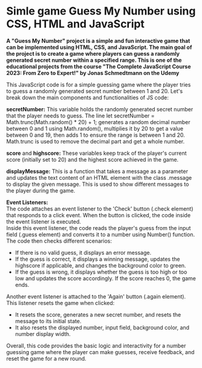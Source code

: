 # Simle game Guess My Number using CSS, HTML and JavaScript

**A "Guess My Number" project is a simple and fun interactive game that can be implemented using HTML, CSS, and JavaScript. The main goal of the project is to create a game where players can guess a randomly generated secret number within a specified range. This is one of the educational projects from the course "The Complete JavaScript Course 2023: From Zero to Expert!" by Jonas Schmedtmann on the Udemy**  

This JavaScript code is for a simple guessing game where the player tries to guess a randomly generated secret number between 1 and 20. Let's break down the main components and functionalities of JS code:  

**secretNumber:** This variable holds the randomly generated secret number that the player needs to guess. The line let secretNumber = Math.trunc(Math.random() * 20) + 1; generates a random decimal number between 0 and 1 using Math.random(), multiplies it by 20 to get a value between 0 and 19, then adds 1 to ensure the range is between 1 and 20. Math.trunc is used to remove the decimal part and get a whole number.  

**score** and **highscore:** These variables keep track of the player's current score (initially set to 20) and the highest score achieved in the game.  

**displayMessage:** This is a function that takes a message as a parameter and updates the text content of an HTML element with the class .message to display the given message. This is used to show different messages to the player during the game.  

**Event Listeners:**  
The code attaches an event listener to the 'Check' button (.check element) that responds to a click event. When the button is clicked, the code inside the event listener is executed.  
Inside this event listener, the code reads the player's guess from the input field (.guess element) and converts it to a number using Number() function.
The code then checks different scenarios:  
* If there is no valid guess, it displays an error message.  
* If the guess is correct, it displays a winning message, updates the highscore if applicable, and changes the background color to green.  
* If the guess is wrong, it displays whether the guess is too high or too low and updates the score accordingly. If the score reaches 0, the game ends.  

Another event listener is attached to the 'Again' button (.again element). This listener resets the game when clicked:  
* It resets the score, generates a new secret number, and resets the message to its initial state.  
* It also resets the displayed number, input field, background color, and number display width.  

Overall, this code provides the basic logic and interactivity for a number guessing game where the player can make guesses, receive feedback, and reset the game for a new round.
